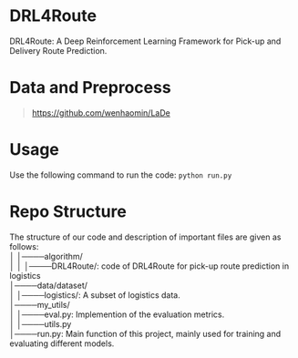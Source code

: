 # DRL4Route
DRL4Route: A Deep Reinforcement Learning Framework for Pick-up and Delivery Route Prediction.

# Data and Preprocess
>https://github.com/wenhaomin/LaDe

# Usage
Use the following command to run the code: `python run.py`

# Repo Structure
The structure of our code and description of important files are given as follows:  
│    │────algorithm/  
│    │    │────DRL4Route/:  code of DRL4Route for pick-up route prediction in logistics    
│────data/dataset/  
│    │────logistics/:  A subset of logistics data.  
│────my_utils/  
│    │────eval.py: Implemention of the evaluation metrics.  
│    │────utils.py  
│────run.py: Main function of this project, mainly used for  training and evaluating different models.  
